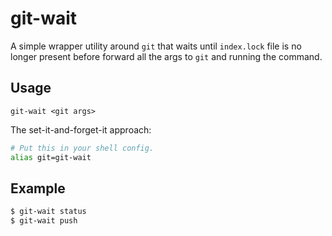 # git-wait

A simple wrapper utility around `git` that waits until `index.lock` file is no longer present before forward all the
args to `git` and running the command.

## Usage

```
git-wait <git args>
```

The set-it-and-forget-it approach:

```bash
# Put this in your shell config.
alias git=git-wait
```

## Example

```bash
$ git-wait status
$ git-wait push
```
